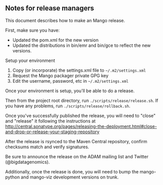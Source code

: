 Notes for release managers
---

This document describes how to make an Mango release.

First, make sure you have:
- Updated the pom.xml for the new version
- Updated the distributions in bin/emr and bin/gce to reflect the new versions.

Setup your environment
1. Copy (or incorporate) the settings.xml file to ```~/.m2/settings.xml```
2. Request the Mango packager private GPG key
3. Edit the username, password, etc in ```~/.m2/settings.xml```

Once your environment is setup, you'll be able to do a release.

Then from the project root directory, run `./scripts/release/release.sh`.
If you have any problems, run `./scripts/release/rollback.sh`.

Once you've successfully published the release, you will need to "close" and "release" it following the instructions at
http://central.sonatype.org/pages/releasing-the-deployment.html#close-and-drop-or-release-your-staging-repository

After the release is rsynced to the Maven Central repository, confirm checksums match and verify signatures.

Be sure to announce the release on the ADAM mailing list and Twitter (@bigdatagenomics).

Additionally, once the release is done, you will need to bump the mango-python and mango-viz development versions on trunk.